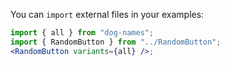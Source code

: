 You can `import` external files in your examples:

```jsx
import { all } from "dog-names";
import { RandomButton } from "../RandomButton";
<RandomButton variants={all} />;
```
